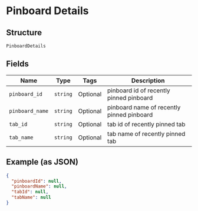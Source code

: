 
# Pinboard Details

## Structure

`PinboardDetails`

## Fields

| Name | Type | Tags | Description |
|  --- | --- | --- | --- |
| `pinboard_id` | `string` | Optional | pinboard id of recently pinned pinboard |
| `pinboard_name` | `string` | Optional | pinboard name of recently pinned pinboard |
| `tab_id` | `string` | Optional | tab id of recently pinned tab |
| `tab_name` | `string` | Optional | tab name of recently pinned tab |

## Example (as JSON)

```json
{
  "pinboardId": null,
  "pinboardName": null,
  "tabId": null,
  "tabName": null
}
```

